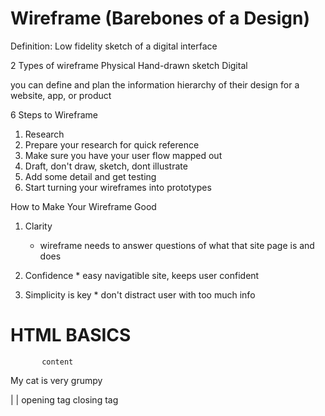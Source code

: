 # Wireframe (Barebones of a Design)
 Definition: Low fidelity sketch of a digital interface
          
 2 Types of wireframe
  Physical Hand-drawn sketch
  Digital
  
 you can define and plan the information hierarchy of their design for a website, app, or product

6 Steps to Wireframe
  1. Research
  2. Prepare your research for quick reference
  3. Make sure you have your user flow mapped out
  4. Draft, don't draw, sketch, dont illustrate
  5. Add some detail and get testing
  6. Start turning your wireframes into prototypes

How to Make Your Wireframe Good
  1. Clarity
     * wireframe needs to answer questions of what that site page is and does
     
  2. Confidence
    * easy navigatible site, keeps user confident
    
  3. Simplicity is key
    * don't distract user with too much info


 # HTML BASICS
  
           content
  <p>My cat is very grumpy</p>
    |                       |
opening tag             closing tag

  
